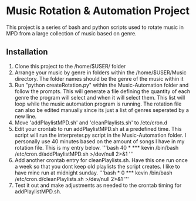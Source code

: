 # Music Rotation & Automation Project
This project is a series of bash and python scripts used to rotate music in MPD
from a large collection of music based on genre.

## Installation
1. Clone this project to the /home/$USER/ folder
2. Arrange your music by genre in folders within the /home/$USER/Music directory.
   The folder names should be the genre of the music within it
3. Run "python createRotation.py" within the Music-Automation folder and follow the prompts.
   This will generate a file defining the quantity of each genre the program will select and
   when it will select them. This list will loop while the music automation program is running.
   The rotation file can also be edited manually since its just a list of genres seperated by
   a new line.
4. Move 'addPlaylistMPD.sh' and 'cleanPlaylists.sh' to /etc/cron.d
5. Edit your crontab to run addPlaylistMPD.sh at a predefined time. This script
   will run the interpreter.py script in the Music-Automation folder. I personally use 40 minutes
   based on the amount of songs I have in my rotation file. This is my entry below.
'''bash
	40 \*	\*\*\*	kevin	/bin/bash /etc/cron.d/addPlaylistMPD.sh \>/dev/null 2>&1
'''
6. Add another crontab entry for cleanPlaylists.sh. Have this one run once a week so that
   you dont keep old playlists the script creates. I like to have mine run at midnight sunday.
'''bash
\* 0	\*\*\*	kevin	/bin/bash /etc/cron.d/cleanPlaylists.sh \>/dev/null 2>&1
'''
7. Test it out and make adjustments as needed to the crontab timing for addPlaylistMPD.sh.


